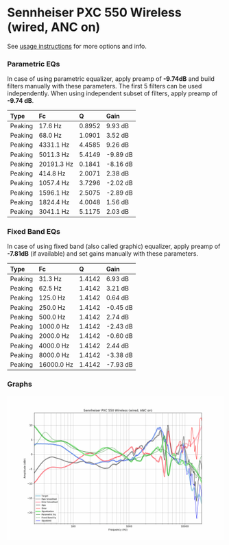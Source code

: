# Sennheiser PXC 550 Wireless (wired, ANC on)
See [usage instructions](https://github.com/jaakkopasanen/AutoEq#usage) for more options and info.

### Parametric EQs
In case of using parametric equalizer, apply preamp of **-9.74dB** and build filters manually
with these parameters. The first 5 filters can be used independently.
When using independent subset of filters, apply preamp of **-9.74 dB**.

| Type    | Fc         |      Q | Gain     |
|:--------|:-----------|:-------|:---------|
| Peaking | 17.6 Hz    | 0.8952 | 9.93 dB  |
| Peaking | 68.0 Hz    | 1.0901 | 3.52 dB  |
| Peaking | 4331.1 Hz  | 4.4585 | 9.26 dB  |
| Peaking | 5011.3 Hz  | 5.4149 | -9.89 dB |
| Peaking | 20191.3 Hz | 0.1841 | -8.16 dB |
| Peaking | 414.8 Hz   | 2.0071 | 2.38 dB  |
| Peaking | 1057.4 Hz  | 3.7296 | -2.02 dB |
| Peaking | 1596.1 Hz  | 2.5075 | -2.89 dB |
| Peaking | 1824.4 Hz  | 4.0048 | 1.56 dB  |
| Peaking | 3041.1 Hz  | 5.1175 | 2.03 dB  |

### Fixed Band EQs
In case of using fixed band (also called graphic) equalizer, apply preamp of **-7.81dB**
(if available) and set gains manually with these parameters.

| Type    | Fc         |      Q | Gain     |
|:--------|:-----------|:-------|:---------|
| Peaking | 31.3 Hz    | 1.4142 | 6.93 dB  |
| Peaking | 62.5 Hz    | 1.4142 | 3.21 dB  |
| Peaking | 125.0 Hz   | 1.4142 | 0.64 dB  |
| Peaking | 250.0 Hz   | 1.4142 | -0.45 dB |
| Peaking | 500.0 Hz   | 1.4142 | 2.74 dB  |
| Peaking | 1000.0 Hz  | 1.4142 | -2.43 dB |
| Peaking | 2000.0 Hz  | 1.4142 | -0.60 dB |
| Peaking | 4000.0 Hz  | 1.4142 | 2.44 dB  |
| Peaking | 8000.0 Hz  | 1.4142 | -3.38 dB |
| Peaking | 16000.0 Hz | 1.4142 | -7.93 dB |

### Graphs
![](./Sennheiser%20PXC%20550%20Wireless%20(wired,%20ANC%20on).png)